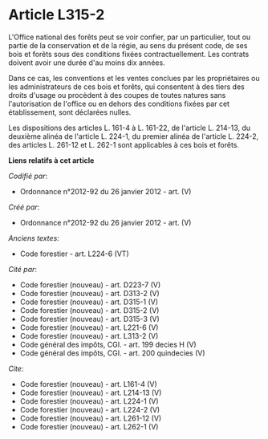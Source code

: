 # Article L315-2

L'Office national des forêts peut se voir confier, par un particulier, tout ou partie de la conservation et de la régie, au
sens du présent code, de ses bois et forêts sous des conditions fixées contractuellement. Les contrats doivent avoir une
durée d'au moins dix années.

Dans ce cas, les conventions et les ventes conclues par les propriétaires ou les administrateurs de ces bois et forêts, qui
consentent à des tiers des droits d'usage ou procèdent à des coupes de toutes natures sans l'autorisation de l'office ou en
dehors des conditions fixées par cet établissement, sont déclarées nulles.

Les dispositions des articles L. 161-4 à L. 161-22, de l'article L. 214-13, du deuxième alinéa de l'article L. 224-1, du
premier alinéa de l'article L. 224-2, des articles L. 261-12 et L. 262-1 sont applicables à ces bois et forêts.

**Liens relatifs à cet article**

_Codifié par_:

  - Ordonnance n°2012-92 du 26 janvier 2012 - art. (V)

_Créé par_:

  - Ordonnance n°2012-92 du 26 janvier 2012 - art. (V)

_Anciens textes_:

  - Code forestier - art. L224-6 (VT)

_Cité par_:

  - Code forestier (nouveau) - art. D223-7 (V)
  - Code forestier (nouveau) - art. D313-2 (V)
  - Code forestier (nouveau) - art. D315-1 (V)
  - Code forestier (nouveau) - art. D315-2 (V)
  - Code forestier (nouveau) - art. D315-3 (V)
  - Code forestier (nouveau) - art. L221-6 (V)
  - Code forestier (nouveau) - art. L313-2 (V)
  - Code général des impôts, CGI. - art. 199 decies H (V)
  - Code général des impôts, CGI. - art. 200 quindecies (V)

_Cite_:

  - Code forestier (nouveau) - art. L161-4 (V)
  - Code forestier (nouveau) - art. L214-13 (V)
  - Code forestier (nouveau) - art. L224-1 (V)
  - Code forestier (nouveau) - art. L224-2 (V)
  - Code forestier (nouveau) - art. L261-12 (V)
  - Code forestier (nouveau) - art. L262-1 (V)
